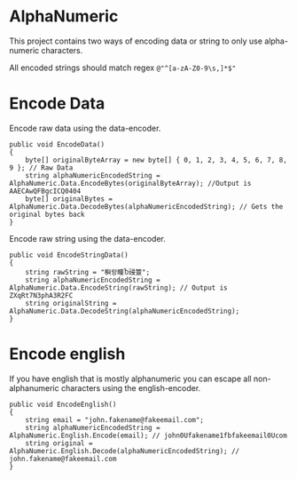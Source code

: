 # AlphaNumeric
This project contains two ways of encoding data or string to only use alpha-numeric characters.

All encoded strings should match regex `@"^[a-zA-Z0-9\s,]*$"`

# Encode Data
Encode raw data using the data-encoder.

    public void EncodeData()
    {
        byte[] originalByteArray = new byte[] { 0, 1, 2, 3, 4, 5, 6, 7, 8, 9 }; // Raw Data
        string alphaNumericEncodedString = AlphaNumeric.Data.EncodeBytes(originalByteArray); //Output is AAECAwQFBgcICQ0404
        byte[] originalBytes = AlphaNumeric.Data.DecodeBytes(alphaNumericEncodedString); // Gets the original bytes back
    }
    
Encode raw string using the data-encoder.
    
    public void EncodeStringData()
    {
        string rawString = "穥랑瞳Ⴆ䜷䉡";
        string alphaNumericEncodedString = AlphaNumeric.Data.EncodeString(rawString); // Output is ZXqRt7N3phA3R2FC
        string originalString = AlphaNumeric.Data.DecodeString(alphaNumericEncodedString);
    }

# Encode english
If you have english that is mostly alphanumeric you can escape all non-alphanumeric characters using the english-encoder.

    public void EncodeEnglish()
    {
        string email = "john.fakename@fakeemail.com";
        string alphaNumericEncodedString = AlphaNumeric.English.Encode(email); // john0Ufakename1fbfakeemail0Ucom
        string original = AlphaNumeric.English.Decode(alphaNumericEncodedString); // john.fakename@fakeemail.com
    }

